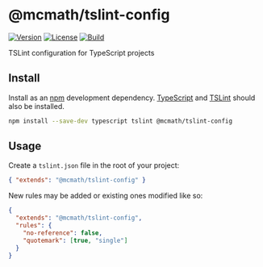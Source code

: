 # @mcmath/tslint-config

[![Version][version-badge]][npm]
[![License][license-badge]][license]
[![Build][build-badge]][travis]

TSLint configuration for TypeScript projects

## Install

Install as an [npm][npm] development dependency. [TypeScript][typescript] and
[TSLint][tslint] should also be installed.

```sh
npm install --save-dev typescript tslint @mcmath/tslint-config
```

## Usage

Create a `tslint.json` file in the root of your project:

```json
{ "extends": "@mcmath/tslint-config" }
```

New rules may be added or existing ones modified like so:

```json
{
  "extends": "@mcmath/tslint-config",
  "rules": {
    "no-reference": false,
    "quotemark": [true, "single"]
  }
}
```

[version-badge]: https://img.shields.io/npm/v/@mcmath/tslint-config.svg?style=flat-square
[license-badge]: https://img.shields.io/npm/l/@mcmath/tslint-config.svg?style=flat-square
[build-badge]: https://img.shields.io/travis/mcmath/tslint-config/master.svg?style=flat-square
[npm]: https://www.npmjs.com/package/@mcmath/tslint-config
[license]: LICENSE
[travis]: https://travis-ci.org/mcmath/tslint-config
[typescript]: https://www.typescriptlang.org/
[tslint]: https://palantir.github.io/tslint/
